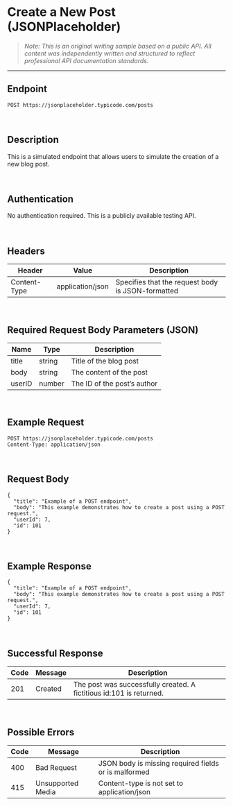 # Create a New Post (JSONPlaceholder)

> *Note: This is an original writing sample based on a public API. All content was independently written and structured to reflect professional API documentation standards.*

---

## Endpoint

`POST https://jsonplaceholder.typicode.com/posts`

<br>

## Description

This is a simulated endpoint that allows users to simulate the creation of a new blog post.

<br>

## Authentication

No authentication required. This is a publicly available testing API.

<br>

## Headers

| Header        | Value              | Description                              |
|---------------|--------------------|------------------------------------------|
| Content-Type  | application/json   | Specifies that the request body is JSON-formatted |

<br>

## Required Request Body Parameters (JSON)

| Name    | Type    | Description                    |
|---------|---------|--------------------------------|
| title   | string  | Title of the blog post         |
| body    | string  | The content of the post        |
| userID  | number  | The ID of the post’s author    |

<br>

## Example Request

```http
POST https://jsonplaceholder.typicode.com/posts
Content-Type: application/json
```

<br>

## Request Body
```
{
  "title": "Example of a POST endpoint",
  "body": "This example demonstrates how to create a post using a POST request.",
  "userId": 7,
  "id": 101
}
```

<br>

## Example Response

```
{
  "title": "Example of a POST endpoint",
  "body": "This example demonstrates how to create a post using a POST request.",
  "userId": 7,
  "id": 101
}
```

<br>

## Successful Response

| Code | Message | Description                                                   |
|------|---------|---------------------------------------------------------------|
| 201  | Created | The post was successfully created. A fictitious id:101 is returned. |

<br>

## Possible Errors

| Code | Message            | Description                                        |
|------|--------------------|----------------------------------------------------|
| 400  | Bad Request        | JSON body is missing required fields or is malformed |
| 415  | Unsupported Media  | Content-type is not set to application/json          |
